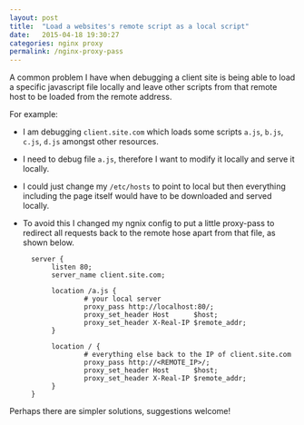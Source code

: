```yaml
---
layout: post
title:  "Load a websites's remote script as a local script"
date:   2015-04-18 19:30:27
categories: nginx proxy
permalink: /nginx-proxy-pass
---
```


A common problem I have when debugging a client site is being able to load a specific javascript file locally and leave other scripts from that remote host to be loaded from the remote address.

For example:

- I am debugging `client.site.com` which loads some scripts `a.js`, `b.js`, `c.js`, `d.js` amongst other resources.
- I need to debug file `a.js`, therefore I want to modify it locally and serve it locally.
- I could just change my `/etc/hosts` to point to local but then everything including the page itself would have to be downloaded and served locally.
- To avoid this I changed my ngnix config to put a little proxy-pass to redirect all requests back to the remote hose apart from that file, as shown below.




        server {
             listen 80;
             server_name client.site.com;

             location /a.js {
                     # your local server
                     proxy_pass http://localhost:80/;
                     proxy_set_header Host      $host;
                     proxy_set_header X-Real-IP $remote_addr;
             }

             location / {
                     # everything else back to the IP of client.site.com
                     proxy_pass http://<REMOTE_IP>/;
                     proxy_set_header Host      $host;
                     proxy_set_header X-Real-IP $remote_addr;
             }
        }

Perhaps there are simpler solutions, suggestions welcome!